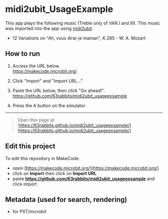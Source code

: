 
# midi2ubit_UsageExample

This app plays the following music (Treble only of VAR.I and III). This music was imported into the app using [midi2ubit](https://github.com/63rabbits/midi2ubit).

- 12 Variations on "Ah, vous dirai-je maman", K.265 - W. A. Mozart

How to run
---

1. Access the URL below.  
https://makecode.microbit.org/

2. Click "Import" and "Import URL..."

3. Paste the URL below, then click "Go ahead!".  
https://github.com/63rabbits/midi2ubit_usageexsample

5. Press the A button on the simulator.


---

> Open this page at [https://63rabbits.github.io/midi2ubit_usageexsample/](https://63rabbits.github.io/midi2ubit_usageexsample/)

## Edit this project 

To edit this repository in MakeCode.

* open [https://makecode.microbit.org/](https://makecode.microbit.org/)
* click on **Import** then click on **Import URL**
* paste **https://github.com/63rabbits/midi2ubit_usageexsample** and click import


## Metadata (used for search, rendering)

* for PXT/microbit
<script src="https://makecode.com/gh-pages-embed.js"></script><script>makeCodeRender("{{ site.makecode.home_url }}", "{{ site.github.owner_name }}/{{ site.github.repository_name }}");</script>
